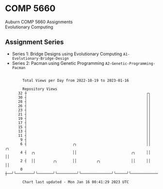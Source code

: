 # COMP 5660
Auburn COMP 5660 Assignments  
Evolutionary Computing

## Assignment Series
- Series 1: Bridge Designs using Evolutionary Computing `A1-Evolutionary-Bridge-Design`
- Series 2: Pacman using Genetic Programming `A2-Genetic-Programming-Pacman`

```

        Total Views per Day from 2022-10-19 to 2023-01-16

        Repository Views
      32 ┼                                                       ╭╮
      30 ┤                                                       ││
      28 ┤                                                       ││
      26 ┤                                                       ││
      23 ┤                                                       ││
      21 ┤                                                       ││
      19 ┤                                                       ││
      17 ┤                                                       ││
      15 ┤                                                       ││
      13 ┤                                                       ││
      11 ┤                                                       ││
       9 ┤                                                       ││
       6 ┤                     ╭╮                                ││                      ╭╮
       4 ┤  ╭╮                 ││                         ╭╮     ││                      ││
       2 ┤  ││        ╭╮       ││         ╭╮              ││     ││                      ││
       0 ┼──╯╰────────╯╰───────╯╰─────────╯╰──────────────╯╰─────╯╰──────────────────────╯╰────────

        Chart last updated - Mon Jan 16 00:41:29 2023 UTC
        
```
